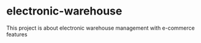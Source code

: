 # electronic-warehouse
This project is about electronic warehouse management with e-commerce features 
